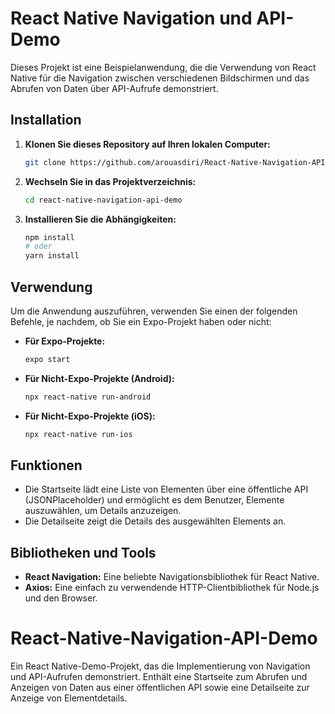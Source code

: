 
# React Native Navigation und API-Demo

Dieses Projekt ist eine Beispielanwendung, die die Verwendung von React Native für die Navigation zwischen verschiedenen Bildschirmen und das Abrufen von Daten über API-Aufrufe demonstriert.

## Installation

1. **Klonen Sie dieses Repository auf Ihren lokalen Computer:**

   ```bash
   git clone https://github.com/arouasdiri/React-Native-Navigation-API-Demo.git    
   ```

2. **Wechseln Sie in das Projektverzeichnis:**

   ```bash
   cd react-native-navigation-api-demo
   ```

3. **Installieren Sie die Abhängigkeiten:**
   ```bash
   npm install
   # oder
   yarn install
   ```

## Verwendung

Um die Anwendung auszuführen, verwenden Sie einen der folgenden Befehle, je nachdem, ob Sie ein Expo-Projekt haben oder nicht:

- **Für Expo-Projekte:**

  ```bash
  expo start
  ```

- **Für Nicht-Expo-Projekte (Android):**

  ```bash
  npx react-native run-android
  ```

- **Für Nicht-Expo-Projekte (iOS):**
  ```bash
  npx react-native run-ios
  ```

## Funktionen

- Die Startseite lädt eine Liste von Elementen über eine öffentliche API (JSONPlaceholder) und ermöglicht es dem Benutzer, Elemente auszuwählen, um Details anzuzeigen.
- Die Detailseite zeigt die Details des ausgewählten Elements an.

## Bibliotheken und Tools

- **React Navigation:** Eine beliebte Navigationsbibliothek für React Native.
- **Axios:** Eine einfach zu verwendende HTTP-Clientbibliothek für Node.js und den Browser.


# React-Native-Navigation-API-Demo
Ein React Native-Demo-Projekt, das die Implementierung von Navigation und API-Aufrufen demonstriert. Enthält eine Startseite zum Abrufen und Anzeigen von Daten aus einer öffentlichen API sowie eine Detailseite zur Anzeige von Elementdetails.
